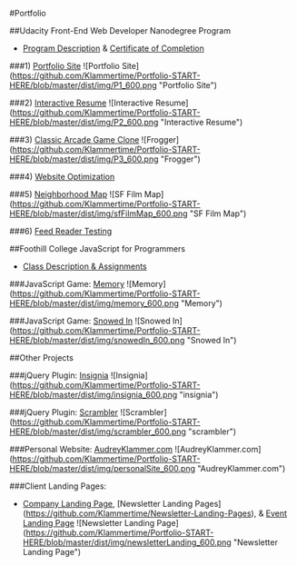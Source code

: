#Portfolio

##Udacity Front-End Web Developer Nanodegree Program

* [Program Description](https://www.udacity.com/course/front-end-web-developer-nanodegree--nd001) & [Certificate of Completion](https://github.com/Klammertime/Portfolio-START-HERE-/blob/master/certificate.pdf)

###1) [Portfolio Site](https://github.com/Klammertime/P1-Portfolio-Site)
![Portfolio Site]
(https://github.com/Klammertime/Portfolio-START-HERE/blob/master/dist/img/P1_600.png "Portfolio Site")

###2) [Interactive Resume](https://github.com/Klammertime/P2-Interactive-Resume)
![Interactive Resume]
(https://github.com/Klammertime/Portfolio-START-HERE/blob/master/dist/img/P2_600.png "Interactive Resume")

###3) [Classic Arcade Game Clone](https://github.com/Klammertime/P3-Classic-Arcade-Game-Clone)
![Frogger]
(https://github.com/Klammertime/Portfolio-START-HERE/blob/master/dist/img/P3_600.png "Frogger")

###4) [Website Optimization](https://github.com/Klammertime/P4-Website-Optimization)

###5) [Neighborhood Map](https://github.com/Klammertime/P5-Neighborhood-Map)
![SF Film Map]
(https://github.com/Klammertime/Portfolio-START-HERE/blob/master/dist/img/sfFilmMap_600.png "SF Film Map")

###6) [Feed Reader Testing](https://github.com/Klammertime/P6-Feed-Reader-Testing)


##Foothill College JavaScript for Programmers

* [Class Description & Assignments](https://github.com/Klammertime/CS-22A-JavaScript-for-Programmers)

###JavaScript Game: [Memory](https://github.com/Klammertime/Memory)
![Memory]
(https://github.com/Klammertime/Portfolio-START-HERE/blob/master/dist/img/memory_600.png "Memory")

###JavaScript Game: [Snowed In](https://github.com/Klammertime/Snowed-In)
![Snowed In]
(https://github.com/Klammertime/Portfolio-START-HERE/blob/master/dist/img/snowedIn_600.png "Snowed In")

##Other Projects

###jQuery Plugin: [Insignia](https://github.com/Klammertime/Insignia)
![Insignia]
(https://github.com/Klammertime/Portfolio-START-HERE/blob/master/dist/img/insignia_600.png "insignia")

###jQuery Plugin: [Scrambler](https://github.com/Klammertime/Scrambler)
![Scrambler]
(https://github.com/Klammertime/Portfolio-START-HERE/blob/master/dist/img/scrambler_600.png "scrambler")

###Personal Website: [AudreyKlammer.com](https://github.com/Klammertime/AudreyKlammer.com)
![AudreyKlammer.com]
(https://github.com/Klammertime/Portfolio-START-HERE/blob/master/dist/img/personalSite_600.png "AudreyKlammer.com")

###Client Landing Pages: 

* [Company Landing Page](https://github.com/Klammertime/Company-Landing-Page), [Newsletter Landing Pages] (https://github.com/Klammertime/Newsletter-Landing-Pages), & [Event Landing Page](https://github.com/Klammertime/Event-Landing-Page)
![Newsletter Landing Page]
(https://github.com/Klammertime/Portfolio-START-HERE/blob/master/dist/img/newsletterLanding_600.png "Newsletter Landing Page")

